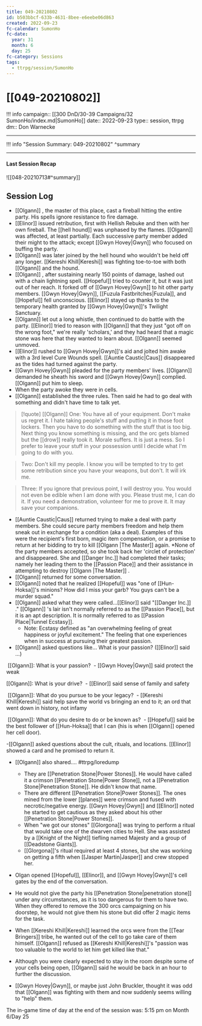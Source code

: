 ```yaml
---
title: 049-20210802
id: b503bbcf-633b-4631-8bee-e6eebe06d863
created: 2022-09-23
fc-calendar: SumonHo
fc-date:
  year: 31
  month: 6
  day: 25
fc-category: Sessions
tags:
  - ttrpg/session/SumonHo
---
```


# [[049-20210802]]

!!! info
    campaign:: [[300 DnD/30-39 Campaigns/32 SumonHo/index.md|SumonHo]]
    date:: 2022-09-23
    type:: session, ttrpg
    dm:: Don Warnecke


---
!!! info "Session Summary: 049-20210802"
    ^summary

---


#### Last Session Recap

![[048-20210713#^summary]]

## Session Log



- [[Olgann]] , the master of this place, cast a fireball hitting the entire party. His spells ignore resistance to fire damage.
- [[Elinor]] issued retribution, first with Hellish Rebuke and then with her own fireball. The [[hell hound]] was unphased by the flames. [[Olgann]]  was affected, at least partially. Each successive party member added their might to the attack; except [[Gwyn Hovey|Gwyn]] who focused on buffing the party.
- [[Olgann]]  was later joined by the hell hound who wouldn't be held off any longer. [[Kereshi Khill|Kereshi]] was fighting toe-to-toe with both [[Olgann]]  and the hound.
- [[Olgann]] , after sustaining nearly 150 points of damage, lashed out with a chain lightning spell. [[Hopeful]] tried to counter it, but it was just out of her reach. It forked off of [[Gwyn Hovey|Gwyn]] to hit other party members. [[Gwyn Hovey|Gwyn]], [[Fuzula Fastbritches|Fuzula]], and [[Hopeful]] fell unconscious. [[Elinor]] stayed up thanks to the temporary health granted by [[Gwyn Hovey|Gwyn]]'s Twilight Sanctuary.
- [[Olgann]]  let out a long whistle, then continued to do battle with the party. [[Elinor]] tried to reason with [[Olgann]]  that they just "got off on the wrong foot," we're really 'scholars,' and they had heard that a magic stone was here that they wanted to learn about. [[Olgann]]  seemed unmoved.
- [[Elinor]] rushed to [[Gwyn Hovey|Gwyn]]'s aid and jolted him awake with a 3rd level Cure Wounds spell. [[Auntie Caustic|Caus]]  disappeared as the tides had turned against the party.
- [[Gwyn Hovey|Gwyn]] pleaded for the party members' lives. [[Olgann]]  demanded he sheath his sword and [[Gwyn Hovey|Gwyn]] complied. [[Olgann]]  put him to sleep.
- When the party awoke they were in cells.
- [[Olgann]]  established the three rules. Then said he had to go deal with something and didn't have time to talk yet.

>[!quote] [[Olgann]]
>One: You have all of your equipment. Don't make us regret it. I hate taking people's stuff and putting it in those foot lockers. Then you have to do something with the stuff that is too big. Next thing you know something is missing, and the orc gets blamed but the [[drow]] really took it. Morale suffers. It is just a mess. So I prefer to leave your stuff in your possession until I decide what I'm going to do with you.
    
>Two: Don't kill my people. I know you will be tempted to try to get some retribution since you have your weapons, but don't. It will irk me.
    
>Three: If you ignore that previous point, I will destroy you. You would not even be edible when I am done with you. Please trust me, I can do it. If you need a demonstration, volunteer for me to prove it. It may save your companions.

- [[Auntie Caustic|Caus]]  returned trying to make a deal with party members. She could secure party members freedom and help them sneak out in exchange for a condition (aka a deal). Examples of this were the recipient's first born, magic item compensation, or a promise to return at her bidding to try to kill [[Olgann |The Master]]  again. *None of the party members accepted, so she took back her 'circlet of protection' and disappeared. She and [[Danger Inc.]]  had completed their tasks; namely her leading them to the [[Passion Place]] and their assistance in attempting to destroy [[Olgann |The Master]] .
- [[Olgann]]  returned for some conversation.
- [[Olgann]]  noted that he realized [[Hopeful]] was "one of [[Hun-Hoksa]]'s minions? How did I miss your garb? You guys can't be a murder squad." 
- [[Olgann]]  asked what they were called…[[Elinor]] said "[[Danger Inc.]] ." [[Olgann]] 's lair isn't normally referred to as the [[Passion Place]], but it is an apt description. It is normally referred to as [[Passion Place|Tunnel Ecstasy]]. 
    - Note: Ecstasy defined as "an overwhelming feeling of great happiness or joyful excitement." The feeling that one experiences when in success at pursuing their greatest passion.
- [[Olgann]]  asked questions like… What is your passion? ([[Elinor]] said …)

 [[Olgann]]: What is your passion? 
 - [[Gwyn Hovey|Gwyn]] said protect the weak

[[Olgann]]: What is your drive?
 - [[Elinor]] said sense of family and safety

 [[Olgann]]: What do you pursue to be your legacy? 
 - [[Kereshi Khill|Kereshi]] said help save the world vs bringing an end to it; an ord that went down in history, not infamy

 [[Olgann]]: What do you desire to do or be known as? 
 - [[Hopeful]] said be the best follower of [[Hun-Hoksa]] that I can (his is when [[Olgann]]  opened her cell door).

-[[Olgann]]  asked questions about the cult, rituals, and locations. [[Elinor]] showed a card and he promised to return it.

- [[Olgann]]  also shared…. #ttrpg/loredump
    - They are [[Penetration Stone|Power Stones]]. He would have called it a crimson [[Penetration Stone|Power Stone]], not a [[Penetration Stone|Penetration Stone]]. He didn't know that name.
    - There are different [[Penetration Stone|Power Stones]]. The ones mined from the lower [[planes]] were crimson and fused with necrotic/negative energy. [[Gwyn Hovey|Gwyn]] and [[Elinor]] noted he started to get cautious as they asked about his other [[Penetration Stone|Power Stones]].
    - When "we got our stones" [[Glorgona]] was trying to perform a ritual that would take one of the dwarven cities to Hell. She was assisted by a [[Knight of the Night]] tiefling named Majesty and a group of [[Deadstone Giants]].
    - [[Glorgona]]'s ritual required at least 4 stones, but she was working on getting a fifth when [[Jasper Martin|Jasper]] and crew stopped her.

- Olgan opened [[Hopeful]], [[Elinor]], and [[Gwyn Hovey|Gwyn]]'s cell gates by the end of the conversation.
- He would not give the party his [[Penetration Stone|penetration stone]] under any circumstances, as it is too dangerous for them to have two. When they offered to remove the 300 orcs campaigning on his doorstep, he would not give them his stone but did offer 2 magic items for the task.
- When [[Kereshi Khill|Kereshi]] learned the orcs were from the [[Tear Bringers]] tribe, he wanted out of the cell to go take care of them himself. [[Olgann]]  refused as [[Kereshi Khill|Kereshi]]'s "passion was too valuable to the world to let him get killed like that."
- Although you were clearly expected to stay in the room despite some of your cells being open, [[Olgann]]  said he would be back in an hour to further the discussion.   
- [[Gwyn Hovey|Gwyn]], or maybe just John Bruckler, thought it was odd that [[Olgann]]  was fighting with them and now suddenly seems willing to "help" them.

The in-game time of day at the end of the session was: 5:15 pm on Month 6/Day 25
